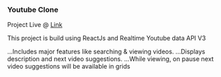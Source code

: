 ### Youtube Clone

Project Live @ [Link](https://youtube-jm.netlify.com)

This project is build using ReactJs and Realtime Youtube data API V3

...Includes major features like searching & viewing videos. 
...Displays description and next video suggestions.
...While viewing, on pause next video suggestions will be available in grids
